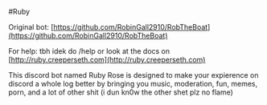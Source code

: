 #Ruby

Original bot: [https://github.com/RobinGall2910/RobTheBoat](https://github.com/RobinGall2910/RobTheBoat)

For help: tbh idek do /help or look at the docs on [http://ruby.creeperseth.com](http://ruby.creeperseth.com)

This discord bot named Ruby Rose is designed to make your expierence on discord a whole log better by bringing you music, moderation, fun, memes, porn, and a lot of other shit (i dun kn0w the other shet plz no flame)
